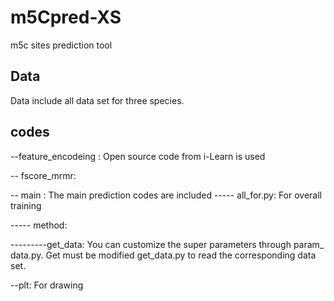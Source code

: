 # m5Cpred-XS
m5c sites prediction tool

## Data
Data include all data set for three species.

## codes
--feature_encodeing :
  Open source code from i-Learn is used

-- fscore_mrmr:
  
-- main :
The main prediction codes are included
----- all_for.py:
For overall training

----- method:

---------get_data:
You can customize the super parameters through param_ data.py. Get must be modified get_data.py to read the corresponding data set.

--plt:
For drawing
